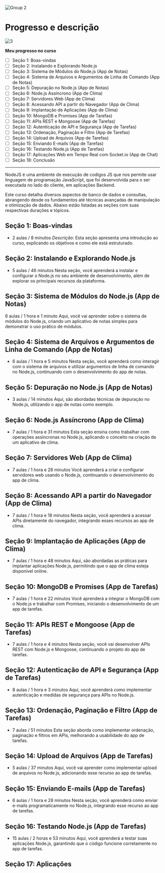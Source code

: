 
![Group 2](https://github.com/user-attachments/assets/6e4a3d91-9c0c-4985-a8d6-a35c4834663c)


# Progresso e descrição

![3](https://github.com/user-attachments/assets/c5176a77-5594-4c34-b7a8-24f14cd1ff5f)

 **Meu progresso no curso**
- [ ] Seção 1: Boas-vindas
- [ ] Seção 2: Instalando e Explorando Node.js
- [ ] Seção 3: Sistema de Módulos do Node.js (App de Notas)
- [ ] Seção 4: Sistema de Arquivos e Argumentos de Linha de Comando (App de Notas)
- [ ] Seção 5: Depuração no Node.js (App de Notas)
- [ ] Seção 6: Node.js Assíncrono (App de Clima)
- [ ] Seção 7: Servidores Web (App de Clima)
- [ ] Seção 8: Acessando API a partir do Navegador (App de Clima)
- [ ] Seção 9: Implantação de Aplicações (App de Clima)
- [ ] Seção 10: MongoDB e Promises (App de Tarefas)
- [ ] Seção 11: APIs REST e Mongoose (App de Tarefas)
- [ ] Seção 12: Autenticação de API e Segurança (App de Tarefas)
- [ ] Seção 13: Ordenação, Paginação e Filtro (App de Tarefas)
- [ ] Seção 14: Upload de Arquivos (App de Tarefas)
- [ ] Seção 15: Enviando E-mails (App de Tarefas)
- [ ] Seção 16: Testando Node.js (App de Tarefas)
- [ ] Seção 17: Aplicações Web em Tempo Real com Socket.io (App de Chat)
- [ ] Seção 18: Conclusão

---


NodeJS é uma ambiente de execução de codigos JS que nos permite usar linguagem de programação JavaScript,
que foi desenvolvida para o ser executada no lado do cliente, em aplicações Backend.

Este curso detalha diversos aspectos de banco de dados e consultas, abrangendo desde os fundamentos até técnicas avançadas de manipulação e otimização de dados. Abaixo estão listadas as seções com suas respectivas durações e tópicos.

## Seção 1: Boas-vindas
* 2 aulas / 8 minutos 
*Descrição:* Esta seção apresenta uma introdução ao curso, explicando os objetivos e como ele está estruturado.

## Seção 2: Instalando e Explorando Node.js
* 5 aulas / 46 minutos
Nesta seção, você aprenderá a instalar e configurar o Node.js no seu ambiente de desenvolvimento, além de explorar os principais recursos da plataforma.

## Seção 3: Sistema de Módulos do Node.js (App de Notas)
6 aulas / 1 hora e 1 minuto
Aqui, você vai aprender sobre o sistema de módulos do Node.js, criando um aplicativo de notas simples para demonstrar o uso prático de módulos.

## Seção 4: Sistema de Arquivos e Argumentos de Linha de Comando (App de Notas)
* 6 aulas / 1 hora e 5 minutos
Nesta seção, você aprenderá como interagir com o sistema de arquivos e utilizar argumentos de linha de comando no Node.js, continuando com o desenvolvimento do app de notas.

## Seção 5: Depuração no Node.js (App de Notas)
* 3 aulas / 14 minutos
Aqui, são abordadas técnicas de depuração no Node.js, utilizando o app de notas como exemplo.

## Seção 6: Node.js Assíncrono (App de Clima)
* 7 aulas / 1 hora e 31 minutos
Esta seção ensina como trabalhar com operações assíncronas no Node.js, aplicando o conceito na criação de um aplicativo de clima.

## Seção 7: Servidores Web (App de Clima)
* 7 aulas / 1 hora e 28 minutos
Você aprenderá a criar e configurar servidores web usando o Node.js, continuando o desenvolvimento do app de clima.

## Seção 8: Acessando API a partir do Navegador (App de Clima)
* 7 aulas / 1 hora e 18 minutos
Nesta seção, você aprenderá a acessar APIs diretamente do navegador, integrando esses recursos ao app de clima.

## Seção 9: Implantação de Aplicações (App de Clima)
* 7 aulas / 1 hora e 48 minutos
Aqui, são abordadas as práticas para implantar aplicações Node.js, permitindo que o app de clima esteja disponível online.

## Seção 10: MongoDB e Promises (App de Tarefas)
* 7 aulas / 1 hora e 22 minutos
Você aprenderá a integrar o MongoDB com o Node.js e trabalhar com Promises, iniciando o desenvolvimento de um app de tarefas.

## Seção 11: APIs REST e Mongoose (App de Tarefas)
* 7 aulas / 1 hora e 4 minutos
Nesta seção, você vai desenvolver APIs REST com Node.js e Mongoose, continuando o projeto do app de tarefas.

## Seção 12: Autenticação de API e Segurança (App de Tarefas)
* 8 aulas / 1 hora e 3 minutos
Aqui, você aprenderá como implementar autenticação e medidas de segurança para APIs no Node.js.

## Seção 13: Ordenação, Paginação e Filtro (App de Tarefas)
* 7 aulas / 51 minutos
Esta seção aborda como implementar ordenação, paginação e filtros em APIs, melhorando a usabilidade do app de tarefas.

## Seção 14: Upload de Arquivos (App de Tarefas)
* 5 aulas / 37 minutos
Aqui, você vai aprender como implementar upload de arquivos no Node.js, adicionando esse recurso ao app de tarefas.

## Seção 15: Enviando E-mails (App de Tarefas)
* 6 aulas / 1 hora e 28 minutos
Nesta seção, você aprenderá como enviar e-mails programaticamente no Node.js, integrando esse recurso ao app de tarefas.

## Seção 16: Testando Node.js (App de Tarefas)
* 15 aulas / 2 horas e 53 minutos
Aqui, você aprenderá a testar suas aplicações Node.js, garantindo que o código funcione corretamente no app de tarefas.

## Seção 17: Aplicações
